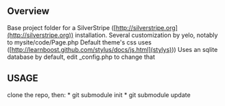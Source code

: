 ## Overview

Base project folder for a SilverStripe ([http://silverstripe.org](http://silverstripe.org)) installation.
Several customization by yelo, notably to mysite/code/Page.php
Default theme's css uses ([http://learnboost.github.com/stylus/docs/js.html](stylys)))
Uses an sqlite database by default, edit _config.php to change that 

## USAGE  ##

clone the repo, then:
	* git submodule init
	* git submodule update

